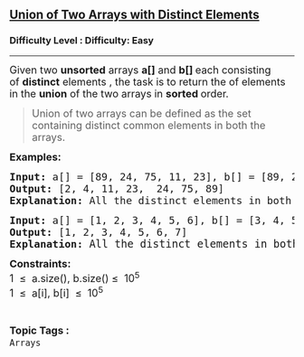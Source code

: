 <h2><a href="https://www.geeksforgeeks.org/problems/union-of-two-arrays-with-distinct-elements/1?page=1&difficulty=Basic,Easy&status=unsolved,attempted&sortBy=accuracy">Union of Two Arrays with Distinct Elements</a></h2><h3>Difficulty Level : Difficulty: Easy</h3><hr><div class="problems_problem_content__Xm_eO"><p><span style="font-size: 18px;">Given two&nbsp;<strong>unsorted</strong>&nbsp;arrays&nbsp;<strong>a[]</strong>&nbsp;and&nbsp;<strong>b[]&nbsp;</strong>each consisting of&nbsp;<strong>distinct</strong>&nbsp;elements , the task is to return the&nbsp;of elements in the&nbsp;<strong>union</strong> of the two arrays in <strong>sorted </strong>order.</span></p>
<blockquote><span style="font-size: 18px;">Union of two arrays can be defined as the set containing distinct common elements in both the arrays.&nbsp;</span></blockquote>
<p><strong><span style="font-size: 18px;">Examples:</span></strong></p>
<pre><strong><span style="font-size: 18px;">Input: </span></strong><span style="font-size: 18px;">a[] = [89, 24, 75, 11, 23], b[] = [89, 2, 4]</span><br><span style="font-size: 18px;"><strong>Output: </strong>[2, 4, 11, 23,  24, 75, 89]
</span><span style="font-size: 18px;"><strong>Explanation: </strong>All the distinct elements in both arrays.</span></pre>
<pre><strong><span style="font-size: 18px;">Input: </span></strong><span style="font-size: 18px;">a[] = [1, 2, 3, 4, 5, 6], b[] = [3, 4, 5, 6, 7]
<strong>Output: </strong>[1, 2, 3, 4, 5, 6, 7]<strong>
Explanation: </strong></span><span style="font-size: 14pt;">All the distinct elements in both arrays.
</span></pre>
<p><span style="font-size: 18px;"><strong>Constraints:</strong></span><br><span style="font-size: 18px;">1&nbsp; ≤&nbsp; a.size(), b.size() ≤&nbsp; 10<sup>5</sup><br>1&nbsp; ≤&nbsp; a[i], b[i]&nbsp; ≤&nbsp; 10<sup>5</sup></span></p></div><br><p><span style=font-size:18px><strong>Topic Tags : </strong><br><code>Arrays</code>&nbsp;
